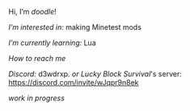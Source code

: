 Hi, I’m *doodle*!

*I’m interested in:* making Minetest mods

*I’m currently learning:* Lua

*How to reach me*

*Discord:* d3wdrxp.
           *or Lucky Block Survival*'s server: https://discord.com/invite/wJqpr9n8ek
 
 *work in progress*

<!---
do0dleme/do0dleme is a ✨ special ✨ repository because its `README.md` (this file) appears on your GitHub profile.
You can click the Preview link to take a look at your changes.
--->
